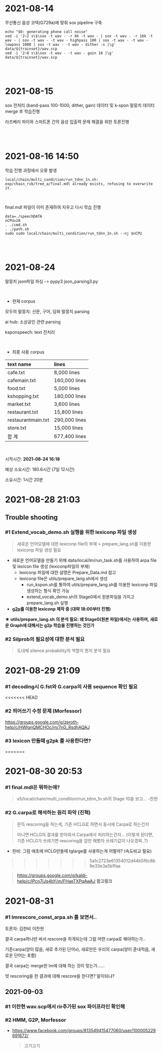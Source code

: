# 2021-08-14
무선통신 음성 코덱(G729a)에 맞춰 sox pipeline 구축
```
echo "$0: generating phone call noise"
sed -i '2~2 s\$\sox -t wav - -r 8k -t wav - | sox -t wav - -r 16k -t wav - | sox -t wav - -t wav - highpass 100 | sox -t wav - -t wav - lowpass 1000 | sox -t wav - -t wav - dither -s |\g' data/${trainset}/wav.scp
sed -i '2~8 s\$\sox -t wav - -t wav - gain 16 |\g' data/${trainset}/wav.scp
```

<br>

<br>

# 2021-08-15

sox 전처리 (band-pass 100-1000, dither, gain) 데이터 및 k-spon 말뭉치 데이터 merge 후 학습진행

라즈베리 파이와 스마트폰 간의 음성 입출력 문제 해결을 위한 토론진행

<br>

<br>

# 2021-08-16 14:50

학습 진행 과정에서 오류 발생 
```
local/chain/multi_condition/run_tdnn_1n.sh: exp/chain_rvb/tree_a/final.mdl already exists, refusing to overwrite it.
```

<br>

final.mdl 파일이 이미 존재하여 지우고 다시 학습 진행

```
data=./speechDATA
nCPU=28
. ./cmd.sh
. ./path.sh
sudo sudo local/chain/multi_condition/run_tdnn_1n.sh --nj $nCPU
```

<br>

<br>

# 2021-08-24

말뭉치 json파일 파싱 -> pypy3 json_parsing3.py

<br>

- 현재 corpus

모두의 말뭉치: 신문, 구어, 담화 말뭉치 parsing

ai hub: 소상공인 관련 parsing

ksponspeech: text 전처리

<br>

- 최종 사용 corpus

| text name          | lines         |
| :----------------- | :------------ |
| cafe.txt           | 8,000 lines   |
| cafemain.txt       | 160,000 lines |
| food.txt           | 5,000 lines   |
| kshopping.txt      | 180,000 lines |
| market.txt         | 3,600 lines   |
| restaurant.txt     | 15,800 lines  |
| restaurantmain.txt | 290,000 lines |
| store.txt          | 15,000 lines  |
| 합 계              | 677,400 lines |

<br>

시작시간: **2021-08-24 16:18**

예상 소요시간: 180.6시간 (7일 12시간)

소요시간: 1시간 20분



# 2021-08-28 21:03

## Trouble shooting

### \#1 Extend_vocab_demo.sh 실행을 위한 lexiconp 파일 생성

> 새로운 언어모델에 대한 lexiconp file의 부재 > prepare_lang.sh를 이용한 lexiconp 파일 생성 필요

- 새로운 언어모델을 만들기 위해 data/local/lm/run_task.sh를 사용하여 arpa file 및 lexicon file 생성 (lexiconp파일의 부재)
  - lexiconp 파일에 대한 설명은 Prepare_Data.md 참고
  - lexiconp file은 utils/prepare_lang.sh에서 생성
    - run_kspon.sh를 통하여 utils/prepare_lang.sh를 이용한 lexiconp 파일 생성하는 형식 확인 가능
    - extend_vocab_demo.sh의 Stage0에서 원본파일을 가지고 prepare_lang.sh 실행
- **[g2p](https://www.jask.or.kr/articles/xml/bQA1/)를 이용한 lexiconp 제작 중 (대략 18:00부터 진행)**



**★ utils/prepare_lang.sh 의 분석 필요: 왜 Stage0(원본 파일)에서는 사용하며, 새로운 Graph에 대해서는 g2p 학습을 진행하는 것인가**





### \#2 Silprob의 필요성에 대한 분석 필요

> 도대체 silence probability의 역할이 뭔지 분석 필요





# 2021-08-29 21:09

### \#1 decoding시 G.fst와 G.carpa의 사용 sequence 확인 필요



<<<<<<< HEAD
### \#2 띄어쓰기 수정 문제 (Morfessor)

https://groups.google.com/g/zeroth-help/c/HWlgnQMCHOc/m/7nG_RsdhAQAJ



### \#3 lexicon 만들때 g2pk 를 사용한다면?
=======

# 2021-08-30 20:53

### \#1 final.mdl은 뭐하는애?

> s5/local/chain/multi_condition/run_tdnn_1n.sh의 Stage 10을 보고... -찬현



### \#2 G.carpa로 해석하는 원리 파악 (진혁)

> 문득 rescoring을 하는게, 기존 HCLG로 하면서 동시에 Carpa로 하는건지
>
> 아니면 HCLG의 결과를 받아와서 Carpa에서 처리하는건지... (이렇게 된다면, 기존 HCLG가 쓰레기면 rescoring을 암만 해봤자 쓰레기값이 나오겠찌..?)

- 한비: 그럼 애초에 HCLG만들때 tglarge를 사용하는게 어떨까? (속도비교 필요)
>>>>>>> 5a1c2723e61354012d44b5f6c8b9e33e3a5b1faa

> https://groups.google.com/g/kaldi-help/c/lPcn7lJq4bY/m/FHaeTXPqAwAJ **참고링크**



# 2021-08-31

### #1 lmrescore_const_arpa.sh 를 보면서..

토론자: 김한비 이찬현

결국 carpa하나만 써서 rescore을 하게되는데 그럼 어떤 carpa로 해야하는가..

기존carpa(양이 많음, 새로 추가된 단어x), 새로만든 우리의 carpa(양이 쥰내적음, 새로운 단어는 포함)

결국 carpa는 merge한 lm에 대해 하는 것이 맞는가......

엇 rescoring을 한 결과에 대해 rescore을 한다면?  말이되냐?



## 2021-09-03

### \#1 이찬현 wav.scp에서 rir추가된 sox 파이프라인 확인해



### \#2 HMM, G2P, Morfessor

- https://www.facebook.com/groups/813549415477060/user/100005229691672/

  >  고기고기

